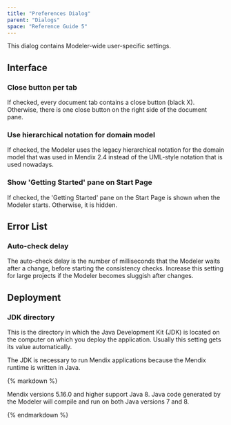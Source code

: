 ```yaml
---
title: "Preferences Dialog"
parent: "Dialogs"
space: "Reference Guide 5"
---
```

This dialog contains Modeler-wide user-specific settings.

## Interface

### Close button per tab

If checked, every document tab contains a close button (black X). Otherwise, there is one close button on the right side of the document pane.

### Use hierarchical notation for domain model

If checked, the Modeler uses the legacy hierarchical notation for the domain model that was used in Mendix 2.4 instead of the UML-style notation that is used nowadays.

### Show 'Getting Started' pane on Start Page

If checked, the 'Getting Started' pane on the Start Page is shown when the Modeler starts. Otherwise, it is hidden.

## Error List

### Auto-check delay

The auto-check delay is the number of milliseconds that the Modeler waits after a change, before starting the consistency checks. Increase this setting for large projects if the Modeler becomes sluggish after changes.

## Deployment

### JDK directory

This is the directory in which the Java Development Kit (JDK) is located on the computer on which you deploy the application. Usually this setting gets its value automatically.

The JDK is necessary to run Mendix applications because the Mendix runtime is written in Java.

<div class="alert alert-info">{% markdown %}

Mendix versions 5.16.0 and higher support Java 8\. Java code generated by the Modeler will compile and run on both Java versions 7 and 8.

{% endmarkdown %}</div>

